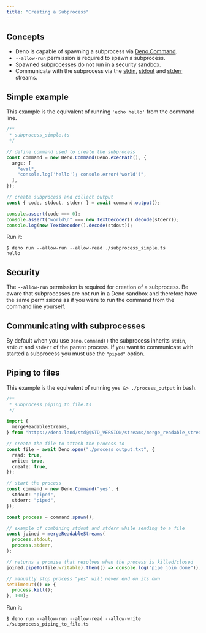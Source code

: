 ```yaml
---
title: "Creating a Subprocess"
---
```


## Concepts

- Deno is capable of spawning a subprocess via
  [Deno.Command](https://deno.land/api?s=Deno.Command).
- `--allow-run` permission is required to spawn a subprocess.
- Spawned subprocesses do not run in a security sandbox.
- Communicate with the subprocess via the
  [stdin](https://deno.land/api?s=Deno.stdin),
  [stdout](https://deno.land/api?s=Deno.stdout) and
  [stderr](https://deno.land/api?s=Deno.stderr) streams.

## Simple example

This example is the equivalent of running `'echo hello'` from the command line.

```ts
/**
 * subprocess_simple.ts
 */

// define command used to create the subprocess
const command = new Deno.Command(Deno.execPath(), {
  args: [
    "eval",
    "console.log('hello'); console.error('world')",
  ],
});

// create subprocess and collect output
const { code, stdout, stderr } = await command.output();

console.assert(code === 0);
console.assert("world\n" === new TextDecoder().decode(stderr));
console.log(new TextDecoder().decode(stdout));
```

Run it:

```shell
$ deno run --allow-run --allow-read ./subprocess_simple.ts
hello
```

## Security

The `--allow-run` permission is required for creation of a subprocess. Be aware
that subprocesses are not run in a Deno sandbox and therefore have the same
permissions as if you were to run the command from the command line yourself.

## Communicating with subprocesses

By default when you use `Deno.Command()` the subprocess inherits `stdin`,
`stdout` and `stderr` of the parent process. If you want to communicate with
started a subprocess you must use the `"piped"` option.

## Piping to files

This example is the equivalent of running `yes &> ./process_output` in bash.

```ts
/**
 * subprocess_piping_to_file.ts
 */

import {
  mergeReadableStreams,
} from "https://deno.land/std@$STD_VERSION/streams/merge_readable_streams.ts";

// create the file to attach the process to
const file = await Deno.open("./process_output.txt", {
  read: true,
  write: true,
  create: true,
});

// start the process
const command = new Deno.Command("yes", {
  stdout: "piped",
  stderr: "piped",
});

const process = command.spawn();

// example of combining stdout and stderr while sending to a file
const joined = mergeReadableStreams(
  process.stdout,
  process.stderr,
);

// returns a promise that resolves when the process is killed/closed
joined.pipeTo(file.writable).then(() => console.log("pipe join done"));

// manually stop process "yes" will never end on its own
setTimeout(() => {
  process.kill();
}, 100);
```

Run it:

```shell
$ deno run --allow-run --allow-read --allow-write ./subprocess_piping_to_file.ts
```
